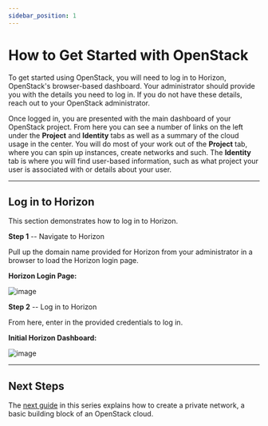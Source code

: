 ```yaml
---
sidebar_position: 1
---
```

# How to Get Started with OpenStack

To get started using OpenStack, you will need to log in to Horizon,
OpenStack's browser-based dashboard. Your administrator should provide
you with the details you need to log in. If you do not have these
details, reach out to your OpenStack administrator.

Once logged in, you are presented with the main dashboard of your
OpenStack project. From here you can see a number of links on the left
under the **Project** and **Identity** tabs as well as a summary of the
cloud usage in the center. You will do most of your work out of the
**Project** tab, where you can spin up instances, create networks and
such. The **Identity** tab is where you will find user-based
information, such as what project your user is associated with or
details about your user.

-----

## **Log in to Horizon**

This section demonstrates how to log in to Horizon.

**Step 1** -- Navigate to Horizon

Pull up the domain name provided for Horizon from your administrator in
a browser to load the Horizon login page.

**Horizon Login Page:**

![image](images/um_horizon_login.png)

**Step 2** -- Log in to Horizon

From here, enter in the provided credentials to log in.

**Initial Horizon Dashboard:**

![image](images/um_initial_horizon_login.png)

-----

## **Next Steps**

The [next guide](../network-ip-traffic/) in this series
explains how to create a private network, a basic building block of an
OpenStack cloud.
